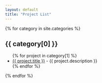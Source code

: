 ```yaml
---
layout: default
title: "Project List"
---
```

{% for category in site.categories %}
## {{ category[0] }}  
<ul>
    {% for project in category[1] %}
    <li>
        <a href="{{ project.url }}">{{ project.title }}</a> - {{ project.description }}
    </li>
    {% endfor %}
</ul>
{% endfor %}
